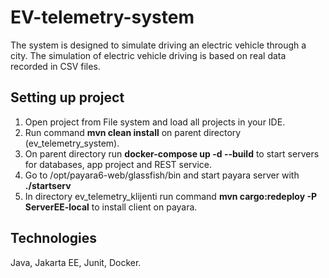 # EV-telemetry-system

The system is designed to simulate driving an electric vehicle through a city. The simulation of electric vehicle driving is based on real data recorded in CSV files.

## Setting up project

  1. Open project from File system and load all projects in your IDE.
  2. Run command **mvn clean install** on parent directory (ev_telemetry_system).
  3. On parent directory run **docker-compose up -d --build** to start servers for databases, app project and REST service.
  4. Go to /opt/payara6-web/glassfish/bin and start payara server with **./startserv**
  5. In directory ev_telemetry_klijenti run command **mvn cargo:redeploy -P ServerEE-local** to install client on payara.

## Technologies
Java, Jakarta EE, Junit, Docker.
